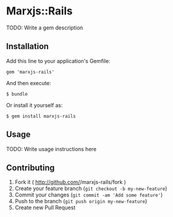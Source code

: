 # Marxjs::Rails

TODO: Write a gem description

## Installation

Add this line to your application's Gemfile:

    gem 'marxjs-rails'

And then execute:

    $ bundle

Or install it yourself as:

    $ gem install marxjs-rails

## Usage

TODO: Write usage instructions here

## Contributing

1. Fork it ( http://github.com/<my-github-username>/marxjs-rails/fork )
2. Create your feature branch (`git checkout -b my-new-feature`)
3. Commit your changes (`git commit -am 'Add some feature'`)
4. Push to the branch (`git push origin my-new-feature`)
5. Create new Pull Request
